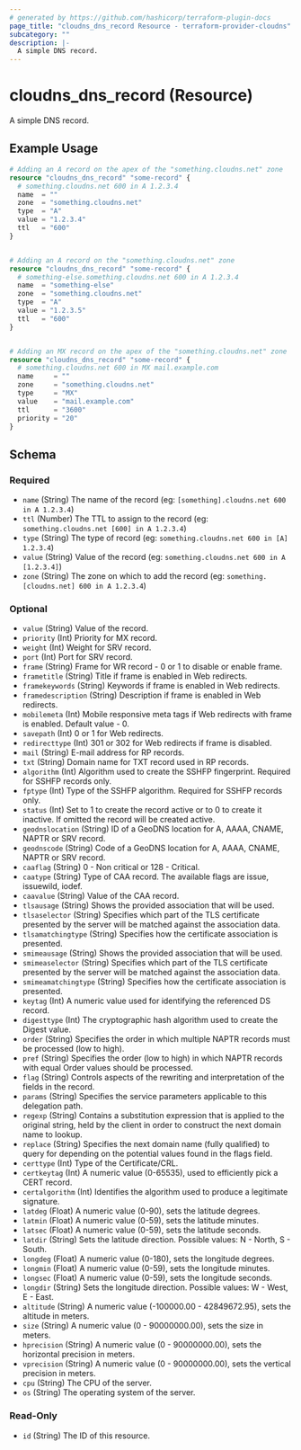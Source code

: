 ```yaml
---
# generated by https://github.com/hashicorp/terraform-plugin-docs
page_title: "cloudns_dns_record Resource - terraform-provider-cloudns"
subcategory: ""
description: |-
  A simple DNS record.
---
```


# cloudns_dns_record (Resource)

A simple DNS record.

## Example Usage

```terraform
# Adding an A record on the apex of the "something.cloudns.net" zone
resource "cloudns_dns_record" "some-record" {
  # something.cloudns.net 600 in A 1.2.3.4
  name  = ""
  zone  = "something.cloudns.net"
  type  = "A"
  value = "1.2.3.4"
  ttl   = "600"
}


# Adding an A record on the "something.cloudns.net" zone
resource "cloudns_dns_record" "some-record" {
  # something-else.something.cloudns.net 600 in A 1.2.3.4
  name  = "something-else"
  zone  = "something.cloudns.net"
  type  = "A"
  value = "1.2.3.5"
  ttl   = "600"
}


# Adding an MX record on the apex of the "something.cloudns.net" zone
resource "cloudns_dns_record" "some-record" {
  # something.cloudns.net 600 in MX mail.example.com
  name     = ""
  zone     = "something.cloudns.net"
  type     = "MX"
  value    = "mail.example.com"
  ttl      = "3600"
  priority = "20"
}
```

<!-- schema generated by tfplugindocs -->
## Schema

### Required

- `name` (String) The name of the record (eg: `[something].cloudns.net 600 in A 1.2.3.4`)
- `ttl` (Number) The TTL to assign to the record (eg: `something.cloudns.net [600] in A 1.2.3.4`)
- `type` (String) The type of record (eg: `something.cloudns.net 600 in [A] 1.2.3.4`)
- `value` (String) Value of the record (eg: `something.cloudns.net 600 in A [1.2.3.4]`)
- `zone` (String) The zone on which to add the record (eg: `something.[cloudns.net] 600 in A 1.2.3.4`)

### Optional

- `value` (String) Value of the record.
- `priority` (Int) Priority for MX record.
- `weight` (Int) Weight for SRV record.
- `port` (Int) Port for SRV record.
- `frame` (String) Frame for WR record - 0 or 1 to disable or enable frame.
- `frametitle` (String) Title if frame is enabled in Web redirects.
- `framekeywords` (String) Keywords if frame is enabled in Web redirects.
- `framedescription` (String) Description if frame is enabled in Web redirects.
- `mobilemeta` (Int) Mobile responsive meta tags if Web redirects with frame is enabled. Default value - 0.
- `savepath` (Int) 0 or 1 for Web redirects.
- `redirecttype` (Int) 301 or 302 for Web redirects if frame is disabled.
- `mail` (String) E-mail address for RP records.
- `txt` (String) Domain name for TXT record used in RP records.
- `algorithm` (Int) Algorithm used to create the SSHFP fingerprint. Required for SSHFP records only.
- `fptype` (Int) Type of the SSHFP algorithm. Required for SSHFP records only.
- `status` (Int) Set to 1 to create the record active or to 0 to create it inactive. If omitted the record will be created active.
- `geodnslocation` (String) ID of a GeoDNS location for A, AAAA, CNAME, NAPTR or SRV record.
- `geodnscode` (String) Code of a GeoDNS location for A, AAAA, CNAME, NAPTR or SRV record.
- `caaflag` (String) 0 - Non critical or 128 - Critical.
- `caatype` (String) Type of CAA record. The available flags are issue, issuewild, iodef.
- `caavalue` (String) Value of the CAA record.
- `tlsausage` (String) Shows the provided association that will be used.
- `tlsaselector` (String) Specifies which part of the TLS certificate presented by the server will be matched against the association data.
- `tlsamatchingtype` (String) Specifies how the certificate association is presented.
- `smimeausage` (String) Shows the provided association that will be used.
- `smimeaselector` (String) Specifies which part of the TLS certificate presented by the server will be matched against the association data.
- `smimeamatchingtype` (String) Specifies how the certificate association is presented.
- `keytag` (Int) A numeric value used for identifying the referenced DS record.
- `digesttype` (Int) The cryptographic hash algorithm used to create the Digest value.
- `order` (String) Specifies the order in which multiple NAPTR records must be processed (low to high).
- `pref` (String) Specifies the order (low to high) in which NAPTR records with equal Order values should be processed.
- `flag` (String) Controls aspects of the rewriting and interpretation of the fields in the record.
- `params` (String) Specifies the service parameters applicable to this delegation path.
- `regexp` (String) Contains a substitution expression that is applied to the original string, held by the client in order to construct the next domain name to lookup.
- `replace` (String) Specifies the next domain name (fully qualified) to query for depending on the potential values found in the flags field.
- `certtype` (Int) Type of the Certificate/CRL.
- `certkeytag` (Int) A numeric value (0-65535), used to efficiently pick a CERT record.
- `certalgorithm` (Int) Identifies the algorithm used to produce a legitimate signature.
- `latdeg` (Float) A numeric value (0-90), sets the latitude degrees.
- `latmin` (Float) A numeric value (0-59), sets the latitude minutes.
- `latsec` (Float) A numeric value (0-59), sets the latitude seconds.
- `latdir` (String) Sets the latitude direction. Possible values: N - North, S - South.
- `longdeg` (Float) A numeric value (0-180), sets the longitude degrees.
- `longmin` (Float) A numeric value (0-59), sets the longitude minutes.
- `longsec` (Float) A numeric value (0-59), sets the longitude seconds.
- `longdir` (String) Sets the longitude direction. Possible values: W - West, E - East.
- `altitude` (String) A numeric value (-100000.00 - 42849672.95), sets the altitude in meters.
- `size` (String) A numeric value (0 - 90000000.00), sets the size in meters.
- `hprecision` (String) A numeric value (0 - 90000000.00), sets the horizontal precision in meters.
- `vprecision` (String) A numeric value (0 - 90000000.00), sets the vertical precision in meters.
- `cpu` (String) The CPU of the server.
- `os` (String) The operating system of the server.


### Read-Only

- `id` (String) The ID of this resource.
